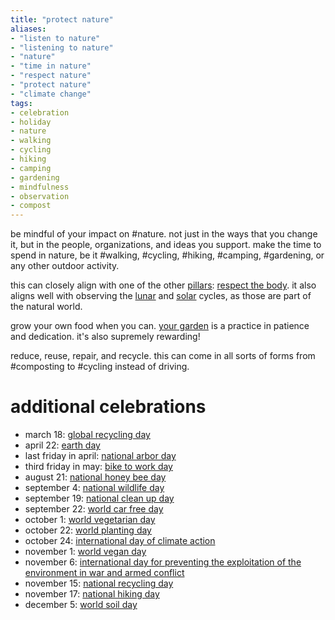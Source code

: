 ```yaml
---
title: "protect nature"
aliases:
- "listen to nature"
- "listening to nature"
- "nature"
- "time in nature"
- "respect nature"
- "protect nature"
- "climate change"
tags:
- celebration
- holiday
- nature
- walking
- cycling
- hiking
- camping
- gardening
- mindfulness
- observation
- compost
---
```


be mindful of your impact on #nature. not just in the ways that you change it, but in the people, organizations, and ideas you support. make the time to spend in nature, be it #walking, #cycling, #hiking, #camping, #gardening, or any other outdoor activity.

this can closely align with one of the other [pillars](pillars%20of%20practice.md): [respect the body](respect%20the%20body.md). it also aligns well with observing the [lunar](lunar.md) and [solar](solar.md) cycles, as those are part of the natural world.

grow your own food when you can. [your garden](garden.md) is a practice in patience and dedication. it's also supremely rewarding!

reduce, reuse, repair, and recycle. this can come in all sorts of forms from #composting to #cycling instead of driving.

# additional celebrations

- march 18: [global recycling day](global%20recycling%20day.md)
- april 22: [earth day](earth%20day.md)
- last friday in april: [national arbor day](national%20arbor%20day.md)
- third friday in may: [bike to work day](bike%20to%20work%20day.md)
- august 21: [national honey bee day](national%20honey%20bee%20day.md)
- september 4: [national wildlife day](national%20wildlife%20day.md)
- september 19: [national clean up day](national%20clean%20up%20day.md)
- september 22: [world car free day](world%20car%20free%20day.md)
- october 1: [world vegetarian day](world%20vegetarian%20day.md)
- october 22: [world planting day](world%20planting%20day.md)
- october 24: [international day of climate action](international%20day%20of%20climate%20action.md)
- november 1: [world vegan day](world%20vegan%20day.md)
- november 6: [international day for preventing the exploitation of the environment in war and armed conflict](international%20day%20for%20preventing%20the%20exploitation%20of%20the%20environment%20in%20war%20and%20armed%20conflict.md)
- november 15: [national recycling day](national%20recycling%20day.md)
- november 17: [national hiking day](national%20hiking%20day.md)
- december 5: [world soil day](world%20soil%20day.md)